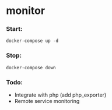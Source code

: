 # monitor


### Start:

```
docker-compose up -d
```

### Stop:

```
docker-compose down
```

### Todo:

- Integrate with php (add php_exporter)
- Remote service monitoring
